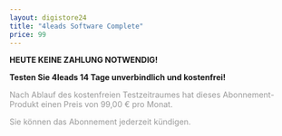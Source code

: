 ```yaml
---
layout: digistore24
title: "4leads Software Complete"
price: 99
---
```

<p><strong>HEUTE KEINE ZAHLUNG NOTWENDIG!</strong></p>
<p><strong>Testen Sie 4leads 14 Tage unverbindlich und kostenfrei!</strong></p>
<p><span style="color:#999999;">Nach Ablauf des kostenfreien Testzeitraumes hat dieses Abonnement-Produkt einen Preis von 99,00 &#x20AC; pro Monat.</span></p>
<p><span style="color:#999999;">Sie k&#xF6;nnen das Abonnement jederzeit k&#xFC;ndigen.</span></p>